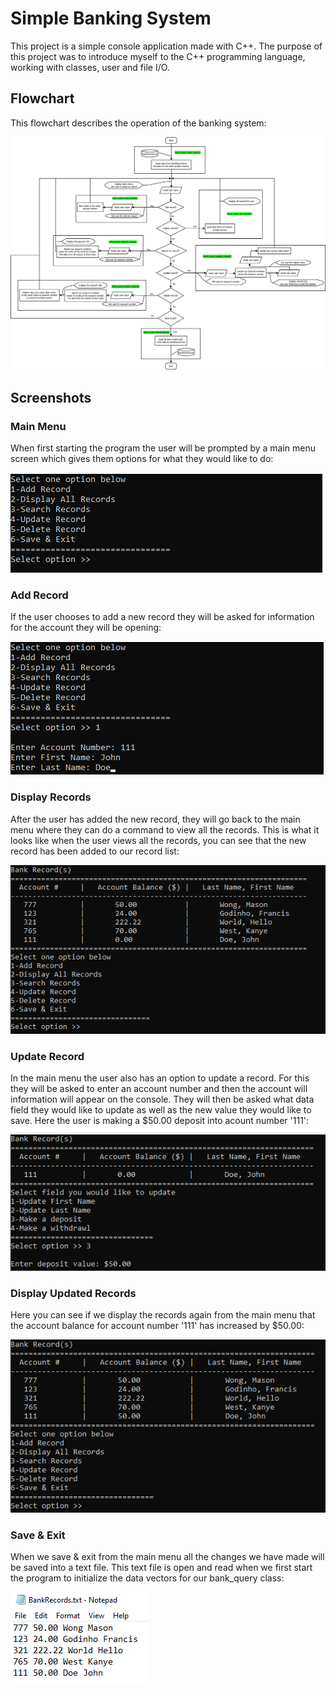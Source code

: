 # Simple Banking System
This project is a simple console application made with C++. The purpose of this project was to 
introduce myself to the C++ programming language, working with classes, user and file I/O.

## Flowchart
This flowchart describes the operation of the banking system:

![flowchart showcase](screenshots/flowchart.png)

## Screenshots

### Main Menu
When first starting the program the user will be prompted by a main menu screen which gives them options for what they would like
to do:

![flowchart showcase](screenshots/mainmenu.PNG)

### Add Record
If the user chooses to add a new record they will be asked for information for the account they will be opening:

![flowchart showcase](screenshots/newRecord.png)

### Display Records
After the user has added the new record, they will go back to the main menu where they can do a command to view all the records.
This is what it looks like when the user views all the records, you can see that the new record has been added to our record list:

![flowchart showcase](screenshots/allRecords.png)

### Update Record
In the main menu the user also has an option to update a record. For this they will be asked to enter an account number and then the account 
will information will appear on the console. They will then be asked what data field they would like to update as well as the new value they 
would like to save. Here the user is making a $50.00 deposit into acount number '111':

![flowchart showcase](screenshots/updateRecord.png)


### Display Updated Records
Here you can see if we display the records again from the main menu that the account balance for account number '111' has increased by $50.00:

![flowchart showcase](screenshots/recordsUpdated.png)

### Save & Exit
When we save & exit from the main menu all the changes we have made will be saved into a text file. This text file is open and read
when we first start the program to initialize the data vectors for our bank_query class:

![flowchart showcase](screenshots/txtRecords.png)